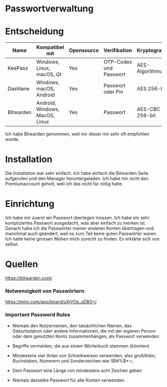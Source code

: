 # Passwortverwaltung

# Entscheidung

|Name     |Kompatibel mit                 |Opensource |Verifikation          |Kryptografie    |Preis |Benutzerfreundlichkeit                       |
|---------|-------------------------------|-----------|----------------------|----------------|------|---------------------------------------------|
|KeePass  |Windows, Linux, macOS, Qt      |Yes        |OTP-Codes und Passwort|AES-Algorithmus |0 CHF |benutzerfreundlich aber auch sehr erweiterbar|
|Dashlane |Windows, macOS, Android 	      |Yes        |Passwort oder Pin     |AES 256-bit     |0 CHF |gut bedienbar                              	 |
|Bitwarden|Android, Windows, MacOS, Linux |Yes        |Passwort              |AES-CBC 256-bit |0 CHF |Sehr gut bedienbar, sehr selbsterklärend     |


Ich habe Bitwarden genommen, weil mir dieser mir sehr oft empfohlen wurde.



# Installation
Die Installation war sehr einfach. Ich habe einfach die Bitwarden Seite aufgerufen und den Manager heruntergeladen. Ich habe mir nicht den Premiumaccount geholt, weil ich das nicht für nötig halte.

# Einrichtung
Ich habe mir zuerst ien Passwort überlegen müssen. Ich habe ein sehr kompliziertes Passwort ausgedacht, was aber einfach zu merken ist. Danach habe ich die Passwörter meiner anderen Konten übertragen und manchmal auch geändert, weil es zum Teil keine guten Passwörter waren. Ich hatte keine grossen Mühen mich zurecht zu finden. Es erklärte sich von selbst.

# Quellen
https://bitwarden.com/



### Notwensigkeit von Passwörtern
https://miro.com/app/board/uXjVOe_uDB0=/


### Important Password Rules

- Niemals den Nutzernamen, den tatsächlichen Namen, das Geburtsdatum oder andere Informationen, die mit der eigenen Person oder dem genutzten Konto         zusammenhängen, als Passwort verwenden

- Begriffe vermeiden, die aus einem Wörterbuch stammen (könnten)

- Mindestens vier Arten von Schreibweisen verwenden, also groß/klein, Buchstaben, Nummern und Sonderzeichen wie !@#%$*~;.

- Dem Passwort eine Länge von mindestens acht Zeichen geben

- Niemals dasselbe Passwort für alle Konten verwenden.
